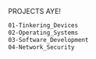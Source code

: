PROJECTS AYE!

```markdown
01-Tinkering_Devices
02-Operating_Systems
03-Software_Development
04-Network_Security
```

